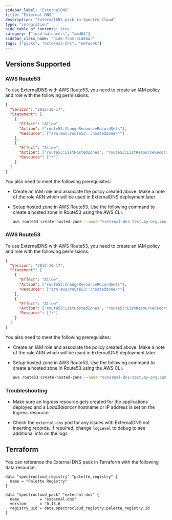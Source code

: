 ```yaml
---
sidebar_label: "ExternalDNS"
title: "External DNS"
description: "ExternalDNS pack in Spectro Cloud"
type: "integration"
hide_table_of_contents: true
category: ["load balancers", "amd64"]
sidebar_class_name: "hide-from-sidebar"
tags: ["packs", "external-dns", "network"]
---
```


## Versions Supported

<Tabs queryString="parent">

<TabItem label="0.12.x" value="0.12.x">

### AWS Route53

To use ExternalDNS with AWS Route53, you need to create an IAM policy and role with the following permissions.

```json
{
  "Version": "2012-10-17",
  "Statement": [
    {
      "Effect": "Allow",
      "Action": ["route53:ChangeResourceRecordSets"],
      "Resource": ["arn:aws:route53:::hostedzone/*"]
    },
    {
      "Effect": "Allow",
      "Action": ["route53:ListHostedZones", "route53:ListResourceRecordSets"],
      "Resource": ["*"]
    }
  ]
}
```

You also need to meet the following prerequisites:

- Create an IAM role and associate the policy created above. Make a note of the role ARN which will be used in
  ExternalDNS deployment later

- Setup hosted zone in AWS Route53. Use the following command to create a hosted zone in Route53 using the AWS CLI.

  ```bash
  aws route53 create-hosted-zone --name "external-dns-test.my-org.com." --caller-reference "external-dns-test-$(date +%s)"
  ```

</TabItem>
<TabItem label="0.7.x" value="0.7.x">

### AWS Route53

To use ExternalDNS with AWS Route53, you need to create an IAM policy and role with the following permissions.

```json
{
  "Version": "2012-10-17",
  "Statement": [
    {
      "Effect": "Allow",
      "Action": ["route53:ChangeResourceRecordSets"],
      "Resource": ["arn:aws:route53:::hostedzone/*"]
    },
    {
      "Effect": "Allow",
      "Action": ["route53:ListHostedZones", "route53:ListResourceRecordSets"],
      "Resource": ["*"]
    }
  ]
}
```

You also need to meet the following prerequisites:

- Create an IAM role and associate the policy created above. Make a note of the role ARN which will be used in
  ExternalDNS deployment later

- Setup hosted zone in AWS Route53. Use the following command to create a hosted zone in Route53 using the AWS CLI.

  ```bash
  aws route53 create-hosted-zone --name "external-dns-test.my-org.com." --caller-reference "external-dns-test-$(date +%s)"
  ```

</TabItem>

</Tabs>

### Troubleshooting

- Make sure an _Ingress_ resource gets created for the applications deployed and a _LoadBalancer_ hostname or IP address
  is set on the Ingress resource

- Check the `external-dns` pod for any issues with ExternalDNS not inserting records. If required, change `logLevel` to
  debug to see additional info on the logs

## Terraform

You can reference the External DNS pack in Terraform with the following data resource.

```hcl
data "spectrocloud_registry" "palette_registry" {
  name = "Palette Registry"
}

data "spectrocloud_pack" "external-dns" {
  name         = "external-dns"
  version      = "0.13.6
  registry_uid = data.spectrocloud_registry.palette_registry.id
}
```
